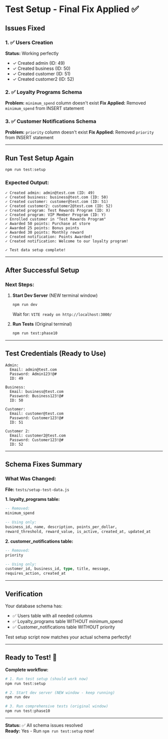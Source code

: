 # Test Setup - Final Fix Applied ✅

## Issues Fixed

### 1. ✅ Users Creation
**Status:** Working perfectly
- ✓ Created admin (ID: 49)
- ✓ Created business (ID: 50)
- ✓ Created customer (ID: 51)
- ✓ Created customer2 (ID: 52)

### 2. ✅ Loyalty Programs Schema
**Problem:** `minimum_spend` column doesn't exist
**Fix Applied:** Removed `minimum_spend` from INSERT statement

### 3. ✅ Customer Notifications Schema
**Problem:** `priority` column doesn't exist
**Fix Applied:** Removed `priority` from INSERT statement

---

## Run Test Setup Again

```bash
npm run test:setup
```

### Expected Output:

```
✓ Created admin: admin@test.com (ID: 49)
✓ Created business: business@test.com (ID: 50)
✓ Created customer: customer@test.com (ID: 51)
✓ Created customer2: customer2@test.com (ID: 52)
✓ Created program: Test Rewards Program (ID: X)
✓ Created program: VIP Member Program (ID: Y)
✓ Enrolled customer in "Test Rewards Program"
✓ Awarded 50 points: Purchase at store
✓ Awarded 25 points: Bonus points
✓ Awarded 30 points: Monthly reward
✓ Created notification: Points Awarded!
✓ Created notification: Welcome to our loyalty program!

✓ Test data setup complete!
```

---

## After Successful Setup

### Next Steps:

1. **Start Dev Server** (NEW terminal window)
   ```bash
   npm run dev
   ```
   Wait for: `VITE ready on http://localhost:3000/`

2. **Run Tests** (Original terminal)
   ```bash
   npm run test:phase10
   ```

---

## Test Credentials (Ready to Use)

```
Admin:
  Email: admin@test.com
  Password: Admin123!@#
  ID: 49

Business:
  Email: business@test.com
  Password: Business123!@#
  ID: 50

Customer:
  Email: customer@test.com
  Password: Customer123!@#
  ID: 51

Customer 2:
  Email: customer2@test.com
  Password: Customer123!@#
  ID: 52
```

---

## Schema Fixes Summary

### What Was Changed:

**File:** `tests/setup-test-data.js`

**1. loyalty_programs table:**
```sql
-- Removed:
minimum_spend

-- Using only:
business_id, name, description, points_per_dollar,
reward_threshold, reward_value, is_active, created_at, updated_at
```

**2. customer_notifications table:**
```sql
-- Removed:
priority

-- Using only:
customer_id, business_id, type, title, message,
requires_action, created_at
```

---

## Verification

Your database schema has:
- ✅ Users table with all needed columns
- ✅ Loyalty_programs table WITHOUT minimum_spend
- ✅ Customer_notifications table WITHOUT priority

Test setup script now matches your actual schema perfectly!

---

## Ready to Test! 🚀

**Complete workflow:**

```bash
# 1. Run test setup (should work now)
npm run test:setup

# 2. Start dev server (NEW window - keep running)
npm run dev

# 3. Run comprehensive tests (original window)
npm run test:phase10
```

---

**Status:** ✅ All schema issues resolved  
**Ready:** Yes - Run `npm run test:setup` now!

